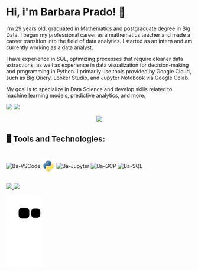 <div dsplay="inline-block">
 
 <h1 align="left">Hi, i'm Barbara Prado! 🤗</h1>

I'm 29 years old, graduated in Mathematics and postgraduate degree in Big Data. I began my professional career as a mathematics teacher and made a career transition into the field of data analytics. I started as an intern and am currently working as a data analyst.

I have experience in SQL, optimizing processes that require cleaner data extractions, as well as experience in data visualization for decision-making and programming in Python. I primarily use tools provided by Google Cloud, such as Big Query, Looker Studio, and Jupyter Notebook via Google Colab.

My goal is to specialize in Data Science and develop skills related to machine learning models, predictive analytics, and more.

<div> 
  <a href="https://www.linkedin.com/in/barbara-rodrigues-prado-58b337137/" target="_blank"><img src="https://img.shields.io/badge/-LinkedIn-%230077B5?style=for-the-badge&logo=linkedin&logoColor=white" target="_blank"></a> 
  <a href = "mailto:babitaprado56@gmail.com"><img src="https://img.shields.io/badge/Gmail-D14836?style=for-the-badge&logo=gmail&logoColor=white" target="_blank"></a>
  
</div>
<p align="center">
  <img src="https://c.tenor.com/29Ok5pc0ivAAAAAM/gatinho-gato.gif" width="200">
</p>

## 🖥️ Tools and Technologies:
<div align="left"> 
 <div style="display: inline_block"><br>
 <img align="center" alt="Ba-VSCode" height="30" width="30" src="https://static-00.iconduck.com/assets.00/file-type-vscode-icon-512x508-376y62ux.png" title = "VSCode">
 <img align="center" alt="Ba-Python" height="35" width="35" src="https://raw.githubusercontent.com/devicons/devicon/master/icons/python/python-original.svg" title =  "Python">
 <img align="center" alt="Ba-Jupyter" height="35" width="30" src="https://dimensionless.in/wp-content/uploads/2020/04/1200px-Jupyter_logo.svg_.png" title = "Jupyter Notebook">
 <img align="center" alt="Ba-GCP" height="30" width="35" src="https://www.pngegg.com/pt/png-notnn](https://www.google.com/url?sa=i&url=https%3A%2F%2Fwww.imagensempng.com.br%2Flogo-google-cloud-png%2F&psig=AOvVaw2YSIaVH9B8WapaQfNMoE4j&ust=1734373680038000&source=images&cd=vfe&opi=89978449&ved=0CBQQjRxqFwoTCKD59MqzqooDFQAAAAAdAAAAABAJ" title = "GCP">
 <img align="center" alt="Ba-SQL" height="60" width="60" src="https://pngimg.com/uploads/mysql/mysql_PNG29.png" title = "MySQL">
</div> 

 ##
<p align="left">
<a href="https://github.com/Baaprado">
  <img height="170em" src="https://github-readme-stats-eight-theta.vercel.app/api?username=Baaprado&show_icons=false&theme=algolia&include_all_commits=false&count_private=true"/>
  <img height="170em" src="https://github-readme-stats-eight-theta.vercel.app/api/top-langs/?username=Baaprado&layout=compact&langs_count=8&theme=algolia"/>
</a>
</p>
  
![Snake animation](https://github.com/Baaprado/Baaprado/blob/output/github-contribution-grid-snake.svg)
